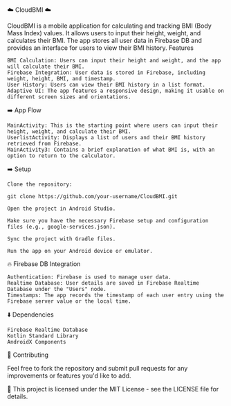 ☁️ CloudBMI ☁️

CloudBMI is a mobile application for calculating and tracking BMI (Body Mass Index) values. It allows users to input their height, weight, and calculates their BMI. The app stores all user data in Firebase DB and provides an interface for users to view their BMI history.
Features

    BMI Calculation: Users can input their height and weight, and the app will calculate their BMI.
    Firebase Integration: User data is stored in Firebase, including weight, height, BMI, and timestamp.
    User History: Users can view their BMI history in a list format.
    Adaptive UI: The app features a responsive design, making it usable on different screen sizes and orientations.

➡️ App Flow

    MainActivity: This is the starting point where users can input their height, weight, and calculate their BMI.
    UserlistActivity: Displays a list of users and their BMI history retrieved from Firebase.
    MainActivity3: Contains a brief explanation of what BMI is, with an option to return to the calculator.

➡️ Setup

    Clone the repository:

    git clone https://github.com/your-username/CloudBMI.git

    Open the project in Android Studio.

    Make sure you have the necessary Firebase setup and configuration files (e.g., google-services.json).

    Sync the project with Gradle files.

    Run the app on your Android device or emulator.

🔥 Firebase DB Integration

    Authentication: Firebase is used to manage user data.
    Realtime Database: User details are saved in Firebase Realtime Database under the "Users" node.
    Timestamps: The app records the timestamp of each user entry using the Firebase server value or the local time.

⬇️ Dependencies

    Firebase Realtime Database
    Kotlin Standard Library
    AndroidX Components

🙌 Contributing

Feel free to fork the repository and submit pull requests for any improvements or features you'd like to add.

📄 This project is licensed under the MIT License - see the LICENSE file for details.
